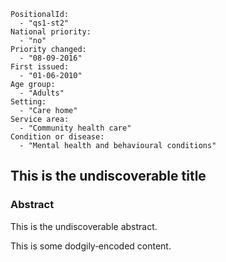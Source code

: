 ```
PositionalId:
  - "qs1-st2"
National priority:
  - "no"
Priority changed:
  - "08-09-2016"
First issued:
  - "01-06-2010"
Age group:
  - "Adults"
Setting:
  - "Care home"
Service area:
  - "Community health care"
Condition or disease:
  - "Mental health and behavioural conditions"
```
This is the undiscoverable title 
----------------------------------------------

### Abstract 

This is the undiscoverable abstract.

This is some dodgily‑encoded content.
